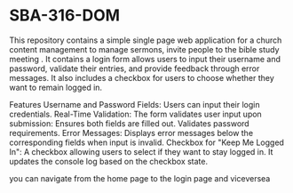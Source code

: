 # SBA-316-DOM
This repository contains a simple single page web application for a church content management to manage sermons, invite people to the bible study meeting . It contains a login form allows users to input their username and password, validate their entries, and provide feedback through error messages. It also includes a checkbox for users to choose whether they want to remain logged in.

Features 
Username and Password Fields: Users can input their login credentials.
Real-Time Validation: The form validates user input upon submission:
Ensures both fields are filled out.
Validates password requirements.
Error Messages: Displays error messages below the corresponding fields when input is invalid.
Checkbox for "Keep Me Logged In": A checkbox allowing users to select if they want to stay logged in. It updates the console log based on the checkbox state.


you can navigate from the home page to the login page and viceversea
